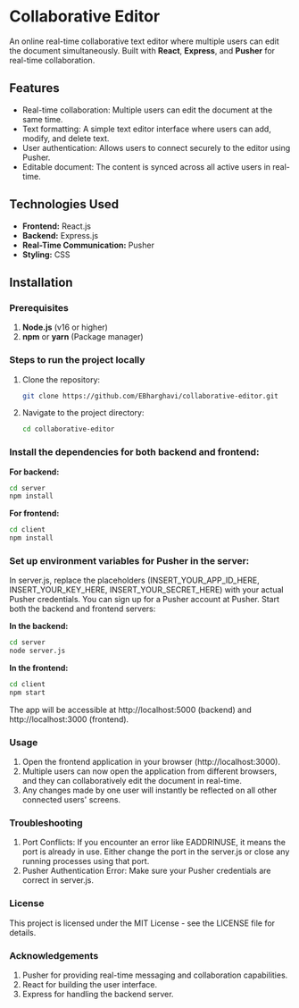 # Collaborative Editor

An online real-time collaborative text editor where multiple users can edit the document simultaneously. Built with **React**, **Express**, and **Pusher** for real-time collaboration.

## Features
- Real-time collaboration: Multiple users can edit the document at the same time.
- Text formatting: A simple text editor interface where users can add, modify, and delete text.
- User authentication: Allows users to connect securely to the editor using Pusher.
- Editable document: The content is synced across all active users in real-time.

## Technologies Used
- **Frontend:** React.js
- **Backend:** Express.js
- **Real-Time Communication:** Pusher
- **Styling:** CSS

## Installation

### Prerequisites
1. **Node.js** (v16 or higher)
2. **npm** or **yarn** (Package manager)

### Steps to run the project locally

1. Clone the repository:
   ```bash
   git clone https://github.com/EBharghavi/collaborative-editor.git
   ```
2. Navigate to the project directory:
   ```bash
   cd collaborative-editor
   ```
### Install the dependencies for both backend and frontend:

**For backend:**

```bash
cd server
npm install
```
**For frontend:**

```bash
cd client
npm install
```
### Set up environment variables for Pusher in the server:

In server.js, replace the placeholders (INSERT_YOUR_APP_ID_HERE, INSERT_YOUR_KEY_HERE, INSERT_YOUR_SECRET_HERE) with your actual Pusher credentials. You can sign up for a Pusher account at Pusher.
Start both the backend and frontend servers:

**In the backend:**

```bash
cd server
node server.js
```
**In the frontend:**

```bash
cd client
npm start
```
The app will be accessible at http://localhost:5000 (backend) and http://localhost:3000 (frontend).

### Usage
1. Open the frontend application in your browser (http://localhost:3000).
2. Multiple users can now open the application from different browsers, and they can collaboratively edit the document in real-time.
3. Any changes made by one user will instantly be reflected on all other connected users' screens.
### Troubleshooting
1. Port Conflicts: If you encounter an error like EADDRINUSE, it means the port is already in use. Either change the port in the server.js or close any running processes using that port.
2. Pusher Authentication Error: Make sure your Pusher credentials are correct in server.js.
### License
This project is licensed under the MIT License - see the LICENSE file for details.

### Acknowledgements
1. Pusher for providing real-time messaging and collaboration capabilities.
2. React for building the user interface.
3. Express for handling the backend server.

